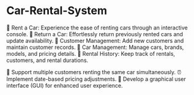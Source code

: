 # Car-Rental-System
🚀 Rent a Car: Experience the ease of renting cars through an interactive console.
🔁 Return a Car: Effortlessly return previously rented cars and update availability.
👥 Customer Management: Add new customers and maintain customer records.
🚗 Car Management: Manage cars, brands, models, and pricing details.
📝 Rental History: Keep track of rentals, customers, and rental durations.





🤝 Support multiple customers renting the same car simultaneously.
⏰ Implement date-based pricing adjustments.
🎨 Develop a graphical user interface (GUI) for enhanced user experience.
